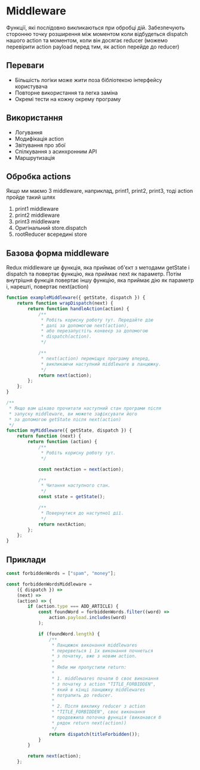 # Middleware

Функції, які послідовно викликаються при обробці дій. Забезпечують сторонню точку розширення між моментом коли відбудеться dispatch нашого action та моментом, коли він досягає reducer (можемо перевірити action payload перед тим, як action перейде до reducer)

## Переваги

-   Більшість логіки може жити поза бібліотекою інтерфейсу користувача
-   Повторне використання та легка заміна
-   Окремі тести на кожну окрему програму

## Використання

-   Логування
-   Модифікація action
-   Звітування про збої
-   Спілкування з асинхронним API
-   Маршрутизація

## Обробка actions

Якщо ми маємо 3 middleware, наприклад, print1, print2, print3, тоді action пройде такий шлях

1. print1 middleware
1. print2 middleware
1. print3 middleware
1. Оригінальний store.dispatch
1. rootReducer всередині store

## Базова форма middleware

Redux middleware це функція, яка приймає об'єкт з методами getState і dispatch та повертає функцію, яка приймає next як параметр. Потім внутрішня функція повертає іншу функцію, яка приймає дію як параметр і, нарешті, повертає next(action)

```js
function exampleMiddleware({ getState, dispatch }) {
    return function wrapDispatch(next) {
        return function handleAction(action) {
            /**
             * Робіть корисну роботу тут. Передайте дію
             * далі за допомогою next(action),
             * або перезапустіть конвеєр за допомогою
             * dispatch(action).
             */

            /**
             * next(action) переміщує програму вперед,
             * викликаючи наступний middleware в ланцюжку.
             */
            return next(action);
        };
    };
}
```

```js
/**
 * Якщо вам цікаво прочитати наступний стан програми після
 * запуску middleware, ви можете зафіксувати його
 * за допомогою getState після next(action)
 */
function myMiddleware({ getState, dispatch }) {
    return function (next) {
        return function (action) {
            /**
             * Робіть корисну роботу тут.
             */

            const nextAction = next(action);

            /**
             * Читання наступного стан.
             */
            const state = getState();

            /**
             * Повернутися до наступної дії.
             */
            return nextAction;
        };
    };
}
```

## Приклади

```js
const forbiddenWords = ["spam", "money"];

const forbiddenWordsMiddleware =
    ({ dispatch }) =>
    (next) =>
    (action) => {
        if (action.type === ADD_ARTICLE) {
            const foundWord = forbiddenWords.filter((word) =>
                action.payload.includes(word)
            );

            if (foundWord.length) {
                /**
                 * Ланцюжок виконання middlewares
                 * перерветься і їх виконання почнеться
                 * з початку, вже з новим action.
                 *
                 * Якби ми пропустили return:
                 *
                 * 1. middlewares почали б своє виконання
                 * з початку з action "TITLE_FORBIDDEN",
                 * який в кінці ланцюжку middlewares
                 * потрапить до reducer.
                 *
                 * 2. Після виклику reducer з action
                 * "TITLE_FORBIDDEN", своє виконання
                 * продовжила поточна функція (виконався б
                 * рядок return next(action))
                 */
                return dispatch(titleForbidden());
            }
        }

        return next(action);
    };
```
